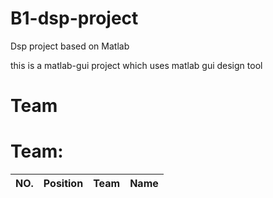 # B1-dsp-project
Dsp project based on Matlab 

this is a matlab-gui project which uses matlab gui design tool

# Team

 Team:
=============================

| NO.    | Position     | Team               | Name                       |
| :----- | :----------: | :----------------: | :-------------------------:|
